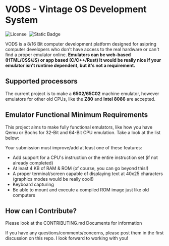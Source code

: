 # VODS - Vintage OS Development System

![License](https://img.shields.io/badge/License-CC--BY--SA--4.0-1E90FF)&nbsp;&nbsp;![Static Badge](https://img.shields.io/badge/Pull_Requests-Not_Ready_For_Them-C90707)

VODS is a 8/16 Bit computer development platform designed for asipring computer developers who don't have access to the real hardware or can't find a proper emulator online. **Emulators can be web-based (HTML/CSS/JS) or app based (C/C++/Rust) It would be really nice if your emulator isn't runtime dependent, but it's not a requirement.**

## Supported processors

The current project is to make a **6502/65C02** machine emulator, however emulators for other old CPUs, like the **Z80** and **Intel 8086** are accepted.

## Emulator Functional Minimum Requirements

This project aims to make fully functional emulators, like how you have Qemu or Bochs for 32-Bit and 64-Bit CPU emulation. Take a look at the list below:

Your submission must improve/add at least one of these features:

- Add support for a CPU's instruction or the entire instruction set (if not already completed)
- At least 4 KB of RAM & ROM (of course, you can go beyond this!)
- A proper terminal/screen capable of displaying text at 40x25 characters (graphics modes would be really cool!)
- Keyboard capturing
- Be able to mount and execute a compiled ROM image just like old computers

## How can I Contribute?

Please look at the CONTRIBUTING.md Documents for information

If you have any questions/comments/concerns, please post them in the first discussion on this repo. I look forward to working with you!

